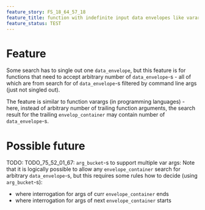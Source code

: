 ```yaml
---
feature_story: FS_18_64_57_18
feature_title: function with indefinite input data envelopes like varargs
feature_status: TEST
---
```


# Feature

Some search has to single out one `data_envelope`,
but this feature is for functions that need to accept arbitrary number of `data_envelope`-s -
all of which are from search for of `data_envelope`-s filtered by command line args (just not singled out).

The feature is similar to function varargs (in programming languages) -
here, instead of arbitrary number of trailing function arguments,
the search result for the trailing `envelop_container` may contain number of `data_envelope`-s.

# Possible future

TODO: TODO_75_52_01_67: `arg_bucket`-s to support multiple var args:
Note that it is logically possible to allow any `envelope_container` search for arbitrary `data_envelope`-s,
but this requires some rules how to decide (using `arg_bucket`-s):
*   where interrogation for args of curr `envelope_container` ends
*   where interrogation for args of next `envelope_container` starts
